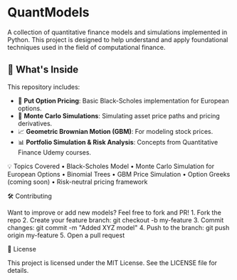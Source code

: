 # QuantModels

A collection of quantitative finance models and simulations implemented in Python. This project is designed to help understand and apply foundational techniques used in the field of computational finance.

## 🧠 What's Inside

This repository includes:

- 🧾 **Put Option Pricing**: Basic Black-Scholes implementation for European options.
- 🧮 **Monte Carlo Simulations**: Simulating asset price paths and pricing derivatives.
- 📈 **Geometric Brownian Motion (GBM)**: For modeling stock prices.
- 📊 **Portfolio Simulation & Risk Analysis**: Concepts from Quantitative Finance Udemy courses.

💡 Topics Covered
	•	Black-Scholes Model
	•	Monte Carlo Simulation for European Options
	•	Binomial Trees
	•	GBM Price Simulation
	•	Option Greeks (coming soon)
	•	Risk-neutral pricing framework

🛠️ Contributing

Want to improve or add new models? Feel free to fork and PR!
	1.	Fork the repo
	2.	Create your feature branch: git checkout -b my-feature
	3.	Commit changes: git commit -m "Added XYZ model"
	4.	Push to the branch: git push origin my-feature
	5.	Open a pull request

📄 License

This project is licensed under the MIT License. See the LICENSE file for details.
